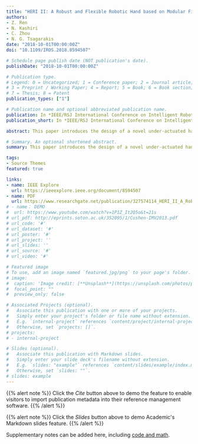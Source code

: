 ```yaml
---
title: "HERI II: A Robust and Flexible Robotic Hand based on Modular Finger design and Under Actuation Principles"
authors:
- Z. Ren
- N. Kashiri
- C. Zhou
- N. G. Tsagarakis
date: "2018-10-01T00:00:00Z"
doi: "10.1109/IROS.2018.8594507"

# Schedule page publish date (NOT publication's date).
publishDate: "2018-10-01T00:00:00Z"

# Publication type.
# Legend: 0 = Uncategorized; 1 = Conference paper; 2 = Journal article;
# 3 = Preprint / Working Paper; 4 = Report; 5 = Book; 6 = Book section;
# 7 = Thesis; 8 = Patent
publication_types: ["1"]

# Publication name and optional abbreviated publication name.
publication: In *IEEE/RSJ International Conference on Intelligent Robots and Systems (IROS), 2018*
publication_short: In *IEEE/RSJ International Conference on Intelligent Robots and Systems (IROS), 2018*

abstract: This paper introduces the design of a novel under-actuated hand with highly integrated modular finger units, which can be easily reconfigured in terms of finger arrangement and number to account for the manipulation needs of different applications. Each finger module is powered by a single actuator through an under-actuated transmission and equipped with a sensory system for delicate and precise grasping, which includes absolute position measurements, contact pressure sensing at finger phalanxes and motor current readings. Finally, intrinsic elasticity integrated in the transmission system make the hand robust and adaptive to impacts when interacting with the objects and environment. This highly integrated hand (HERI II) was developed for the Centauro Robot to enable robust and resilient manipulation. A set of experiments demonstrating the hand's grasping performance were carried out and fully verified the design effectiveness of the proposed hand.

# Summary. An optional shortened abstract.
summary: This paper introduces the design of a novel under-actuated hand with highly integrated modular finger units, which can be easily reconfigured in terms of finger arrangement and number to account for the manipulation needs of different applications.

tags:
- Source Themes
featured: true

links:
- name: IEEE Explore
  url: https://ieeexplore.ieee.org/document/8594507
- name: PDF
  url: https://www.researchgate.net/publication/327574114_HERI_II_A_Robust_and_Flexible_Robotic_Hand_based_on_Modular_Finger_design_and_Under_Actuation_Principles_Errata
# - name： DEMO 
#  url: https://www.youtube.com/watch?v=1P1Z_It2Q5o&t=21s
# url_pdf: http://eprints.soton.ac.uk/352095/1/Cushen-IMV2013.pdf
# url_code: '#'
# url_dataset: '#'
# url_poster: '#'
# url_project: ''
# url_slides: ''
# url_source: '#'
# url_video: '#'

# Featured image
# To use, add an image named `featured.jpg/png` to your page's folder. 
# image:
#  caption: 'Image credit: [**Unsplash**](https://unsplash.com/photos/pLCdAaMFLTE)'
#  focal_point: ""
#  preview_only: false

# Associated Projects (optional).
#   Associate this publication with one or more of your projects.
#   Simply enter your project's folder or file name without extension.
#   E.g. `internal-project` references `content/project/internal-project/index.md`.
#   Otherwise, set `projects: []`.
# projects:
# - internal-project

# Slides (optional).
#   Associate this publication with Markdown slides.
#   Simply enter your slide deck's filename without extension.
#   E.g. `slides: "example"` references `content/slides/example/index.md`.
#   Otherwise, set `slides: ""`.
# slides: example
---
```


{{% alert note %}}
Click the *Cite* button above to demo the feature to enable visitors to import publication metadata into their reference management software.
{{% /alert %}}

{{% alert note %}}
Click the *Slides* button above to demo Academic's Markdown slides feature.
{{% /alert %}}

Supplementary notes can be added here, including [code and math](https://sourcethemes.com/academic/docs/writing-markdown-latex/).


